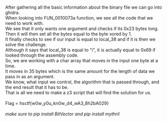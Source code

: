 After gathering all the basic information about the binary file we can go into ghidra. <br>
When looking into FUN_0010073a function, we see all the code that we need to work with. <br>
We see that it only wants one argument and checks if its 0x23 bytes long. <br>
Then it will then set all the bytes equal to the byte xored by 1. <br>
It finally checks to see if our input is equal to local_38 and if it is then we solve the challenge. <br>
Although it says that local_38 is equal to "i", it is actually equal to 0x69 if looked through the assembly code. <br>
So, we are working with a char array that moves in the input one byte at a time. <br>
It moves in 35 bytes which is the same amount for the length of data we pass in as an argument. <br>
We know, what input we control, the algorithm that is passed through, and the end result that it has to be. <br>
That is all we need to make a z3 script that will find the solution for us. <br>
<br>
Flag = hsctf{w0w_y0u_kn0w_d4_wA3_8h2bA029} <br>
<br>
*make sure to pip install BitVector and pip install mythril* <br>
